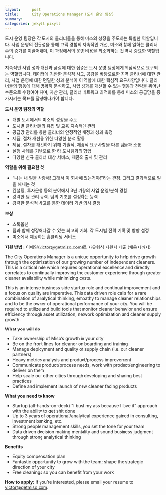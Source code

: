 ```yaml
---
layout:     post
title:      City Operations Manager (도시 운영 팀장)
summary:    
categories: jekyll pixyll
---
```


도시 운영 팀장은 각 도시의 클리너들을 통해 미소의 성장을 주도하는 특별한 역할입니다. 사업 운영의 전문성을 통해 고객 경험의 지속적인 개선, 미소와 함께 일하는 클리너 수의 증가를 이끌어내며, 이 과정에서의 운영 비용을 최소화하는 것 역시 중요한 역할입니다. 

지속적인 사업 성과 개선과 품질에 대한 집중은 도시 운영 팀장에게 핵심적으로 요구되는 역할입니다. 데이터에 기반한 분석적 사고, 공감을 바탕으로한 지역 클리너에 대한 관리, 사업 운영에 대한 면밀한 성과 분석이 이 역할에 대한 핵심적 요구사항입니다. 클리너들의 행동에 대해 명확히 분석하고, 사업 성과를 개선할 수 있는 행동과 전략을 뛰어난 수준으로 수행여야 하며, 자산 관리, 클리너 네트워크 최적화를 통해 미소의 공급망을 증가시키는 목표를 달성해나가야 합니다.

<strong>도시 운영 팀장의 역할 </strong>
<ul>
	<li>개별 도시에서의 미소의 성장을 주도</li>
	<li>도시별 클리너들의 유입 및 교육 지속적인 관리</li>
	<li>공급망 관리를 통한 클리너의 안정적인 배정과 성과 측정</li>
	<li>제품, 절차 개선을 위한 다양한 분석 활동</li>
	<li>제품, 절차를 개선하기 위해 기술적, 제품적 요구사항을 다른 팀들과 소통</li>
	<li>실행 사례를 기반으로 한 타 도시팀과의 협업</li>
	<li>다양한 신규 클리너 대상 서비스, 제품의 출시 및 관리</li>
</ul>

<strong>역할을 위해 필요한 것</strong>
<ul>
	<li>“나는 내 일을 사랑해! 그래서 이 회사에 있는거야!”라는 관점. 그리고 결과적으로 일을 해내는 것</li>
	<li>컨설팅, 투자은행 등의 분야에서 3년 가량의 사업 운영/분석 경험</li>
	<li>강력한 팀 관리 능력. 팀의 기조를 설정하는 능력</li>
	<li>강력한 분석적 사고를 통한 데이터 기반 의사 결정</li>
</ul>

<strong>보상</strong>
<ul>
	<li>스톡옵션</li>
	<li>팀과 함께 성장해나갈 수 있는 최고의 기회. 각 도시별 전략 기획 및 방향 설정</li>
	<li>미소에서 제공하는 홈클리닝 서비스</li>
</ul>

<strong>지원 방법 :</strong> 이메일(<a href="mailto:victor@getmiso.com">victor@getmiso.com</a>)로 자유형식 지원서 제출 (채용시까지)

The City Operations Manager is a unique opportunity to help drive growth through the optimization of our growing number of independent cleaners. This is a critical role which requires operational excellence and directly correlates to continually improving the customer experience through greater cleaner availability while minimizing costs.

This is an intense business side startup role and continual improvement and a focus on quality are imperative. This data driven role calls for a rare combination of analytical thinking, empathy to manage cleaner relationships and to be the owner of operational performance of your city. You will be required to utilize and build tools that monitor cleaner behavior and ensure efficiency through asset utilization, network optimization and cleaner supply growth.

<strong>What you will do</strong>
<ul>
	<li>Take ownership of Miso’s growth in your city</li>
	<li>Be on the front lines for cleaner on boarding and training</li>
	<li>Manage deployment and quality of supply chain (i.e. our cleaner partners)</li>
	<li>Heavy metrics analysis and product/process improvement</li>
	<li>Communicate product/process needs, work with product/engineering to deliver on them</li>
	<li>Help scale our other cities through developing and sharing best practices</li>
	<li>Define and implement launch of new cleaner facing products</li>
</ul>

<strong>What you need to know</strong>
<ul>
	<li>Startup (all-hands-on-deck) "I bust my ass because I love it" approach with the ability to get shit done</li>
	<li>Up to 3 years of operational/analytical experience gained in consulting, investment banking, etc.</li>
	<li>Strong people management skills, you set the tone for your team</li>
	<li>Data driven decision making mentality and sound business judgment through strong analytical thinking</li>
</ul>

<strong>Benefits</strong>
<ul>
	<li>Equity compensation plan</li>
	<li>Fantastic opportunity to grow with the team; shape the strategic direction of your city</li>
	<li>Free cleanings so you can benefit from your work</li>
</ul>

<strong>How to apply:</strong> If you’re interested, please email your resume to <a href="mailto:victor@getmiso.com">victor@getmiso.com</a>.
